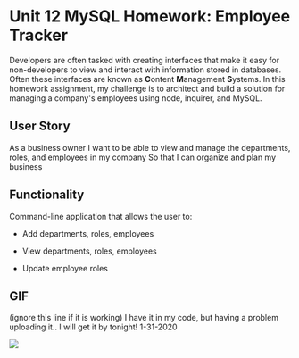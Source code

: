 # Unit 12 MySQL Homework: Employee Tracker

Developers are often tasked with creating interfaces that make it easy for non-developers to view and interact with information stored in databases. Often these interfaces are known as **C**ontent **M**anagement **S**ystems. In this homework assignment, my challenge is to architect and build a solution for managing a company's employees using node, inquirer, and MySQL.

## User Story

As a business owner
I want to be able to view and manage the departments, roles, and employees in my company
So that I can organize and plan my business

## Functionality

Command-line application that allows the user to:

* Add departments, roles, employees

* View departments, roles, employees

* Update employee roles

## GIF

(ignore this line if it is working) I have it in my code, but having a problem uploading it.. I will get it by tonight! 1-31-2020

![](employeeTracker.gif)
